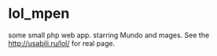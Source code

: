 # lol_mpen
some small php web app. starring Mundo and mages.
See the http://usabili.ru/lol/ for real page.
